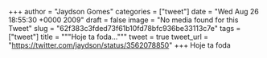 
+++
author = "Jaydson Gomes"
categories = ["tweet"]
date = "Wed Aug 26 18:55:30 +0000 2009"
draft = false
image = "No media found for this Tweet"
slug = "62f383c3fded73f61b10fd78bfc936be33113c7e"
tags = ["tweet"]
title = """Hoje ta foda..."""
tweet = true
tweet_url = "https://twitter.com/jaydson/status/3562078850"
+++
Hoje ta foda
